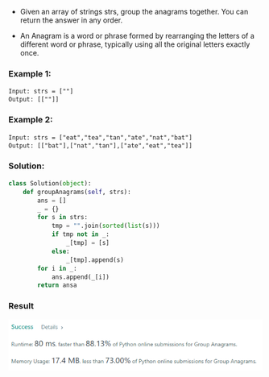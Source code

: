 - Given an array of strings strs, group the anagrams together. You can return the answer in any order.

- An Anagram is a word or phrase formed by rearranging the letters of a different word or phrase, typically using all the original letters exactly once.

### Example 1:
```
Input: strs = [""]
Output: [[""]]
```

### Example 2:
```
Input: strs = ["eat","tea","tan","ate","nat","bat"]
Output: [["bat"],["nat","tan"],["ate","eat","tea"]]
```

### Solution: 
```python
class Solution(object):
    def groupAnagrams(self, strs):
        ans = []
        _ = {}
        for s in strs:
            tmp = "".join(sorted(list(s)))
            if tmp not in _:
                _[tmp] = [s]
            else:
                _[tmp].append(s)
        for i in _:
            ans.append(_[i])
        return ansa

```

### Result
![](./result.PNG )